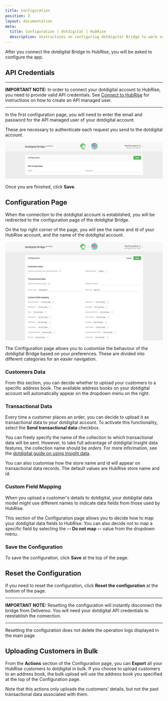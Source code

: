 ```yaml
---
title: Configuration
position: 3
layout: documentation
meta:
  title: Configuration | dotdigital | HubRise
  description: Instructions on configuring dotdigital Bridge to work seamlessly with dotdigital and your EPOS or other apps connected to HubRise. Configuration is simple.
---
```


After you connect the dotdigital Bridge to HubRise, you will be asked to configure the app.

## API Credentials

---

**IMPORTANT NOTE:** In order to connect your dotdigital account to HubRise, you need to provide valid API credentials. See [Connect to HubRise](/apps/dotdigital/connect-hubrise) for instructions on how to create an API managed user.

---

In the first configuration page, you will need to enter the email and password for the API managed user of your dotdigital account.

These are necessary to authenticate each request you send to the dotdigital account.

![dotdigital API credentials](./images/001-api-credentials.png)

Once you are finished, click **Save**.

## Configuration Page

When the connection to the dotdigital account is established, you will be redirected to the configuration page of the dotdigital Bridge.

On the top right corner of the page, you will see the name and id of your HubRise account, and the name of the dotdigital account.

![dotdigital Bridge configuration page](./images/002-configuration-page.png)

The Configuration page allows you to customise the behaviour of the dotdigital Bridge based on your preferences.
These are divided into different categories for an easier navigation.

### Customers Data

From this section, you can decide whether to upload your customers to a specific address book. The available address books on your dotdigital account will automatically appear on the dropdown menu on the right.

### Transactional Data

Every time a customer places an order, you can decide to upload it as transactional data to your dotdigital account. To activate this functionality, select the **Send transactional data** checkbox.

You can freely specify the name of the collection to which transactional data will be sent. However, to take full advantage of dotdigital Insight data features, the collection name should be _orders_. For more information, see the [dotdigital guide on using Insight data](https://support.dotdigital.com/hc/en-gb/articles/212214538-Using-Insight-data-developers-guide-#Data%20schema).

You can also customise how the store name and id will appear on transactional data records. The default values are HubRise store name and id.

### Custom Field Mapping

When you upload a customer's details to dotdigital, your dotdigital data model might use different names to indicate data fields from those used by HubRise.

This section of the Configuration page allows you to decide how to map your dotdigital data fields to HubRise. You can also decide not to map a specific field by selecting the **-- Do not map --** value from the dropdown menu.

### Save the Configuration

To save the configuration, click **Save** at the top of the page.

## Reset the Configuration

If you need to reset the configuration, click **Reset the configuration** at the bottom of the page.

---

**IMPORTANT NOTE:** Resetting the configuration will instantly disconnect the bridge from Deliveroo. You will need your dotdigital API credentials to reestablish the connection.

---

Resetting the configuration does not delete the operation logs displayed in the main page.

## Uploading Customers in Bulk

From the **Actions** section of the Configuration page, you can **Export** all your HubRise customers to dotdigital in bulk. If you choose to upload customers to an address book, the bulk upload will use the address book you specified at the top of the Configuration page.

Note that this actions only uploads the customers' details, but not the past transactional data associated with them.
